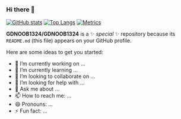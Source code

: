 ### Hi there 👋

[![GitHub stats](https://github-readme-stats.vercel.app/api?username=GDNOOB1324)](https://github.com/anuraghazra/github-readme-stats)
[![Top Langs](https://github-readme-stats.vercel.app/api/top-langs/?username=GDNOOB1324&layout=compact)](https://github.com/anuraghazra/github-readme-stats)
[![Metrics](github-metrics.svg)](https://github.com/GDNOOB1324)


**GDNOOB1324/GDNOOB1324** is a ✨ _special_ ✨ repository because its `README.md` (this file) appears on your GitHub profile.



Here are some ideas to get you started:

- 🔭 I’m currently working on ...
- 🌱 I’m currently learning ...
- 👯 I’m looking to collaborate on ...
- 🤔 I’m looking for help with ...
- 💬 Ask me about ...
- 📫 How to reach me: ...
- 😄 Pronouns: ...
- ⚡ Fun fact: ...
